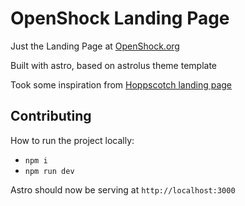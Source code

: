 # OpenShock Landing Page

Just the Landing Page at [OpenShock.org](https://openshock.org)

Built with astro, based on astrolus theme template

Took some inspiration from [Hoppscotch landing page](https://hoppscotch.com)

## Contributing

How to run the project locally:
- `npm i`
- `npm run dev`

Astro should now be serving at `http://localhost:3000`

